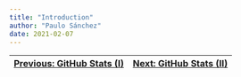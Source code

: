 ```yaml
---
title: "Introduction"
author: "Paulo Sánchez"
date: 2021-02-07
---
```


[Previous: GitHub Stats (I)](https://erlete.github.io/github-customization-guide/guides/stats-guide-1.html) | [Next: GitHub Stats (II)](https://erlete.github.io/github-customization-guide/guides/stats-guide-2.html)
-------------- | --------------
